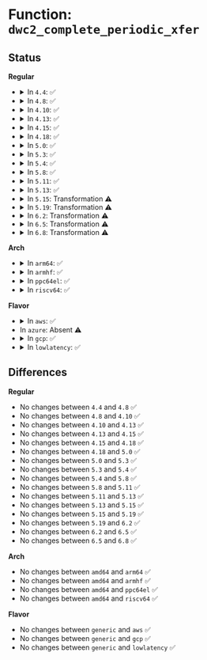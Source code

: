 # Function: <code>dwc2_complete_periodic_xfer</code>

## Status
<b>Regular</b>
<ul>
<li>
<details>
<summary>In <code>4.4</code>: ✅</summary>

```c
void dwc2_complete_periodic_xfer(struct dwc2_hsotg *hsotg, struct dwc2_host_chan *chan, int chnum, struct dwc2_qtd *qtd, enum dwc2_halt_status halt_status);
```

**Collision:** Unique Static

**Inline:** No

**Transformation:** False

**Instances:**

```
In drivers/usb/dwc2/hcd_intr.c (ffffffff8162ad60)
Location: drivers/usb/dwc2/hcd_intr.c:904
Inline: False
Direct callers:
  - drivers/usb/dwc2/hcd_intr.c:dwc2_hc_xfercomp_intr
```
**Symbols:**

```
ffffffff8162ad60-ffffffff8162ada6: dwc2_complete_periodic_xfer (STB_LOCAL)
```
</details>
</li>
<li>
<details>
<summary>In <code>4.8</code>: ✅</summary>

```c
void dwc2_complete_periodic_xfer(struct dwc2_hsotg *hsotg, struct dwc2_host_chan *chan, int chnum, struct dwc2_qtd *qtd, enum dwc2_halt_status halt_status);
```

**Collision:** Unique Static

**Inline:** No

**Transformation:** False

**Instances:**

```
In drivers/usb/dwc2/hcd_intr.c (ffffffff8168af00)
Location: drivers/usb/dwc2/hcd_intr.c:895
Inline: False
Direct callers:
  - drivers/usb/dwc2/hcd_intr.c:dwc2_hc_xfercomp_intr
  - drivers/usb/dwc2/hcd_intr.c:dwc2_hc_xfercomp_intr
```
**Symbols:**

```
ffffffff8168af00-ffffffff8168af43: dwc2_complete_periodic_xfer (STB_LOCAL)
```
</details>
</li>
<li>
<details>
<summary>In <code>4.10</code>: ✅</summary>

```c
void dwc2_complete_periodic_xfer(struct dwc2_hsotg *hsotg, struct dwc2_host_chan *chan, int chnum, struct dwc2_qtd *qtd, enum dwc2_halt_status halt_status);
```

**Collision:** Unique Static

**Inline:** No

**Transformation:** False

**Instances:**

```
In drivers/usb/dwc2/hcd_intr.c (ffffffff816b9020)
Location: drivers/usb/dwc2/hcd_intr.c:895
Inline: False
Direct callers:
  - drivers/usb/dwc2/hcd_intr.c:dwc2_hc_xfercomp_intr
  - drivers/usb/dwc2/hcd_intr.c:dwc2_hc_xfercomp_intr
```
**Symbols:**

```
ffffffff816b9020-ffffffff816b9063: dwc2_complete_periodic_xfer (STB_LOCAL)
```
</details>
</li>
<li>
<details>
<summary>In <code>4.13</code>: ✅</summary>

```c
void dwc2_complete_periodic_xfer(struct dwc2_hsotg *hsotg, struct dwc2_host_chan *chan, int chnum, struct dwc2_qtd *qtd, enum dwc2_halt_status halt_status);
```

**Collision:** Unique Static

**Inline:** No

**Transformation:** False

**Instances:**

```
In drivers/usb/dwc2/hcd_intr.c (ffffffff816cd330)
Location: drivers/usb/dwc2/hcd_intr.c:894
Inline: False
Direct callers:
  - drivers/usb/dwc2/hcd_intr.c:dwc2_hc_xfercomp_intr
  - drivers/usb/dwc2/hcd_intr.c:dwc2_hc_xfercomp_intr
```
**Symbols:**

```
ffffffff816cd330-ffffffff816cd373: dwc2_complete_periodic_xfer (STB_LOCAL)
```
</details>
</li>
<li>
<details>
<summary>In <code>4.15</code>: ✅</summary>

```c
void dwc2_complete_periodic_xfer(struct dwc2_hsotg *hsotg, struct dwc2_host_chan *chan, int chnum, struct dwc2_qtd *qtd, enum dwc2_halt_status halt_status);
```

**Collision:** Unique Static

**Inline:** No

**Transformation:** False

**Instances:**

```
In drivers/usb/dwc2/hcd_intr.c (ffffffff81739930)
Location: drivers/usb/dwc2/hcd_intr.c:895
Inline: False
Direct callers:
  - drivers/usb/dwc2/hcd_intr.c:dwc2_hc_xfercomp_intr
  - drivers/usb/dwc2/hcd_intr.c:dwc2_hc_xfercomp_intr
```
**Symbols:**

```
ffffffff81739930-ffffffff81739973: dwc2_complete_periodic_xfer (STB_LOCAL)
```
</details>
</li>
<li>
<details>
<summary>In <code>4.18</code>: ✅</summary>

```c
void dwc2_complete_periodic_xfer(struct dwc2_hsotg *hsotg, struct dwc2_host_chan *chan, int chnum, struct dwc2_qtd *qtd, enum dwc2_halt_status halt_status);
```

**Collision:** Unique Static

**Inline:** No

**Transformation:** False

**Instances:**

```
In drivers/usb/dwc2/hcd_intr.c (ffffffff81779f40)
Location: drivers/usb/dwc2/hcd_intr.c:913
Inline: False
Direct callers:
  - drivers/usb/dwc2/hcd_intr.c:dwc2_hc_xfercomp_intr
  - drivers/usb/dwc2/hcd_intr.c:dwc2_hc_xfercomp_intr
```
**Symbols:**

```
ffffffff81779f40-ffffffff81779f83: dwc2_complete_periodic_xfer (STB_LOCAL)
```
</details>
</li>
<li>
<details>
<summary>In <code>5.0</code>: ✅</summary>

```c
void dwc2_complete_periodic_xfer(struct dwc2_hsotg *hsotg, struct dwc2_host_chan *chan, int chnum, struct dwc2_qtd *qtd, enum dwc2_halt_status halt_status);
```

**Collision:** Unique Static

**Inline:** No

**Transformation:** False

**Instances:**

```
In drivers/usb/dwc2/hcd_intr.c (ffffffff817a0400)
Location: drivers/usb/dwc2/hcd_intr.c:913
Inline: False
Direct callers:
  - drivers/usb/dwc2/hcd_intr.c:dwc2_hc_xfercomp_intr
  - drivers/usb/dwc2/hcd_intr.c:dwc2_hc_xfercomp_intr
```
**Symbols:**

```
ffffffff817a0400-ffffffff817a044d: dwc2_complete_periodic_xfer (STB_LOCAL)
```
</details>
</li>
<li>
<details>
<summary>In <code>5.3</code>: ✅</summary>

```c
void dwc2_complete_periodic_xfer(struct dwc2_hsotg *hsotg, struct dwc2_host_chan *chan, int chnum, struct dwc2_qtd *qtd, enum dwc2_halt_status halt_status);
```

**Collision:** Unique Static

**Inline:** No

**Transformation:** False

**Instances:**

```
In drivers/usb/dwc2/hcd_intr.c (ffffffff817df540)
Location: drivers/usb/dwc2/hcd_intr.c:913
Inline: False
Direct callers:
  - drivers/usb/dwc2/hcd_intr.c:dwc2_hc_xfercomp_intr
```
**Symbols:**

```
ffffffff817df540-ffffffff817df58c: dwc2_complete_periodic_xfer (STB_LOCAL)
```
</details>
</li>
<li>
<details>
<summary>In <code>5.4</code>: ✅</summary>

```c
void dwc2_complete_periodic_xfer(struct dwc2_hsotg *hsotg, struct dwc2_host_chan *chan, int chnum, struct dwc2_qtd *qtd, enum dwc2_halt_status halt_status);
```

**Collision:** Unique Static

**Inline:** No

**Transformation:** False

**Instances:**

```
In drivers/usb/dwc2/hcd_intr.c (ffffffff81810430)
Location: drivers/usb/dwc2/hcd_intr.c:913
Inline: False
Direct callers:
  - drivers/usb/dwc2/hcd_intr.c:dwc2_hc_xfercomp_intr
```
**Symbols:**

```
ffffffff81810430-ffffffff8181047c: dwc2_complete_periodic_xfer (STB_LOCAL)
```
</details>
</li>
<li>
<details>
<summary>In <code>5.8</code>: ✅</summary>

```c
void dwc2_complete_periodic_xfer(struct dwc2_hsotg *hsotg, struct dwc2_host_chan *chan, int chnum, struct dwc2_qtd *qtd, enum dwc2_halt_status halt_status);
```

**Collision:** Unique Static

**Inline:** No

**Transformation:** False

**Instances:**

```
In drivers/usb/dwc2/hcd_intr.c (ffffffff818e1a80)
Location: drivers/usb/dwc2/hcd_intr.c:913
Inline: False
Direct callers:
  - drivers/usb/dwc2/hcd_intr.c:dwc2_hc_xfercomp_intr
  - drivers/usb/dwc2/hcd_intr.c:dwc2_hc_xfercomp_intr
```
**Symbols:**

```
ffffffff818e1a80-ffffffff818e1af6: dwc2_complete_periodic_xfer (STB_LOCAL)
```
</details>
</li>
<li>
<details>
<summary>In <code>5.11</code>: ✅</summary>

```c
void dwc2_complete_periodic_xfer(struct dwc2_hsotg *hsotg, struct dwc2_host_chan *chan, int chnum, struct dwc2_qtd *qtd, enum dwc2_halt_status halt_status);
```

**Collision:** Unique Static

**Inline:** No

**Transformation:** False

**Instances:**

```
In drivers/usb/dwc2/hcd_intr.c (ffffffff818eb2e0)
Location: drivers/usb/dwc2/hcd_intr.c:913
Inline: False
Direct callers:
  - drivers/usb/dwc2/hcd_intr.c:dwc2_hc_xfercomp_intr
  - drivers/usb/dwc2/hcd_intr.c:dwc2_hc_xfercomp_intr
```
**Symbols:**

```
ffffffff818eb2e0-ffffffff818eb356: dwc2_complete_periodic_xfer (STB_LOCAL)
```
</details>
</li>
<li>
<details>
<summary>In <code>5.13</code>: ✅</summary>

```c
void dwc2_complete_periodic_xfer(struct dwc2_hsotg *hsotg, struct dwc2_host_chan *chan, int chnum, struct dwc2_qtd *qtd, enum dwc2_halt_status halt_status);
```

**Collision:** Unique Static

**Inline:** No

**Transformation:** False

**Instances:**

```
In drivers/usb/dwc2/hcd_intr.c (ffffffff818ce190)
Location: drivers/usb/dwc2/hcd_intr.c:913
Inline: False
Direct callers:
  - drivers/usb/dwc2/hcd_intr.c:dwc2_hc_xfercomp_intr
  - drivers/usb/dwc2/hcd_intr.c:dwc2_hc_xfercomp_intr
```
**Symbols:**

```
ffffffff818ce190-ffffffff818ce1dc: dwc2_complete_periodic_xfer (STB_LOCAL)
```
</details>
</li>
<li>
<details>
<summary>In <code>5.15</code>: Transformation ⚠️</summary>

```c
void dwc2_complete_periodic_xfer(struct dwc2_hsotg *hsotg, struct dwc2_host_chan *chan, int chnum, struct dwc2_qtd *qtd, enum dwc2_halt_status halt_status);
```

**Collision:** Unique Static

**Inline:** No

**Transformation:** True

**Instances:**

```
In drivers/usb/dwc2/hcd_intr.c (0)
Location: drivers/usb/dwc2/hcd_intr.c:913
Inline: False
Direct callers:
  - drivers/usb/dwc2/hcd_intr.c:dwc2_hc_xfercomp_intr
  - drivers/usb/dwc2/hcd_intr.c:dwc2_hc_xfercomp_intr
```
**Symbols:**

```
ffffffff819688b0-ffffffff81968942: dwc2_complete_periodic_xfer (STB_LOCAL)
ffffffff81d1d5b9-ffffffff81d1d5d4: dwc2_complete_periodic_xfer.cold (STB_LOCAL)
```
</details>
</li>
<li>
<details>
<summary>In <code>5.19</code>: Transformation ⚠️</summary>

```c
void dwc2_complete_periodic_xfer(struct dwc2_hsotg *hsotg, struct dwc2_host_chan *chan, int chnum, struct dwc2_qtd *qtd, enum dwc2_halt_status halt_status);
```

**Collision:** Unique Static

**Inline:** No

**Transformation:** True

**Instances:**

```
In drivers/usb/dwc2/hcd_intr.c (0)
Location: drivers/usb/dwc2/hcd_intr.c:913
Inline: False
Direct callers:
  - drivers/usb/dwc2/hcd_intr.c:dwc2_hc_xfercomp_intr
  - drivers/usb/dwc2/hcd_intr.c:dwc2_hc_xfercomp_intr
```
**Symbols:**

```
ffffffff81ac2a80-ffffffff81ac2b38: dwc2_complete_periodic_xfer (STB_LOCAL)
ffffffff81ee8e91-ffffffff81ee8ead: dwc2_complete_periodic_xfer.cold (STB_LOCAL)
```
</details>
</li>
<li>
<details>
<summary>In <code>6.2</code>: Transformation ⚠️</summary>

```c
void dwc2_complete_periodic_xfer(struct dwc2_hsotg *hsotg, struct dwc2_host_chan *chan, int chnum, struct dwc2_qtd *qtd, enum dwc2_halt_status halt_status);
```

**Collision:** Unique Static

**Inline:** No

**Transformation:** True

**Instances:**

```
In drivers/usb/dwc2/hcd_intr.c (0)
Location: drivers/usb/dwc2/hcd_intr.c:883
Inline: False
Direct callers:
  - drivers/usb/dwc2/hcd_intr.c:dwc2_hc_xfercomp_intr
  - drivers/usb/dwc2/hcd_intr.c:dwc2_hc_xfercomp_intr
```
**Symbols:**

```
ffffffff81c4c950-ffffffff81c4ca08: dwc2_complete_periodic_xfer (STB_LOCAL)
ffffffff820a4196-ffffffff820a41b2: dwc2_complete_periodic_xfer.cold (STB_LOCAL)
```
</details>
</li>
<li>
<details>
<summary>In <code>6.5</code>: Transformation ⚠️</summary>

```c
void dwc2_complete_periodic_xfer(struct dwc2_hsotg *hsotg, struct dwc2_host_chan *chan, int chnum, struct dwc2_qtd *qtd, enum dwc2_halt_status halt_status);
```

**Collision:** Unique Static

**Inline:** No

**Transformation:** True

**Instances:**

```
In drivers/usb/dwc2/hcd_intr.c (0)
Location: drivers/usb/dwc2/hcd_intr.c:883
Inline: False
Direct callers:
  - drivers/usb/dwc2/hcd_intr.c:dwc2_hc_xfercomp_intr
  - drivers/usb/dwc2/hcd_intr.c:dwc2_hc_xfercomp_intr
```
**Symbols:**

```
ffffffff81cb3fc0-ffffffff81cb4078: dwc2_complete_periodic_xfer (STB_LOCAL)
ffffffff82125753-ffffffff8212576f: dwc2_complete_periodic_xfer.cold (STB_LOCAL)
```
</details>
</li>
<li>
<details>
<summary>In <code>6.8</code>: Transformation ⚠️</summary>

```c
void dwc2_complete_periodic_xfer(struct dwc2_hsotg *hsotg, struct dwc2_host_chan *chan, int chnum, struct dwc2_qtd *qtd, enum dwc2_halt_status halt_status);
```

**Collision:** Unique Static

**Inline:** No

**Transformation:** True

**Instances:**

```
In drivers/usb/dwc2/hcd_intr.c (0)
Location: drivers/usb/dwc2/hcd_intr.c:883
Inline: False
Direct callers:
  - drivers/usb/dwc2/hcd_intr.c:dwc2_hc_xfercomp_intr
  - drivers/usb/dwc2/hcd_intr.c:dwc2_hc_xfercomp_intr
```
**Symbols:**

```
ffffffff81d68cf0-ffffffff81d68da8: dwc2_complete_periodic_xfer (STB_LOCAL)
ffffffff82206f27-ffffffff82206f43: dwc2_complete_periodic_xfer.cold (STB_LOCAL)
```
</details>
</li>
</ul>
<b>Arch</b>
<ul>
<li>
<details>
<summary>In <code>arm64</code>: ✅</summary>

```c
void dwc2_complete_periodic_xfer(struct dwc2_hsotg *hsotg, struct dwc2_host_chan *chan, int chnum, struct dwc2_qtd *qtd, enum dwc2_halt_status halt_status);
```

**Collision:** Unique Static

**Inline:** No

**Transformation:** False

**Instances:**

```
In drivers/usb/dwc2/hcd_intr.c (ffff800010a49298)
Location: drivers/usb/dwc2/hcd_intr.c:913
Inline: False
Direct callers:
  - drivers/usb/dwc2/hcd_intr.c:dwc2_hc_xfercomp_intr
```
**Symbols:**

```
ffff800010a49298-ffff800010a49360: dwc2_complete_periodic_xfer (STB_LOCAL)
```
</details>
</li>
<li>
<details>
<summary>In <code>armhf</code>: ✅</summary>

```c
void dwc2_complete_periodic_xfer(struct dwc2_hsotg *hsotg, struct dwc2_host_chan *chan, int chnum, struct dwc2_qtd *qtd, enum dwc2_halt_status halt_status);
```

**Collision:** Unique Static

**Inline:** No

**Transformation:** False

**Instances:**

```
In drivers/usb/dwc2/hcd_intr.c (c0b1b5b0)
Location: drivers/usb/dwc2/hcd_intr.c:913
Inline: False
Direct callers:
  - drivers/usb/dwc2/hcd_intr.c:dwc2_hc_xfercomp_intr
  - drivers/usb/dwc2/hcd_intr.c:dwc2_hc_xfercomp_intr
```
**Symbols:**

```
c0b1b5b0-c0b1b62c: dwc2_complete_periodic_xfer (STB_LOCAL)
```
</details>
</li>
<li>
<details>
<summary>In <code>ppc64el</code>: ✅</summary>

```c
void dwc2_complete_periodic_xfer(struct dwc2_hsotg *hsotg, struct dwc2_host_chan *chan, int chnum, struct dwc2_qtd *qtd, enum dwc2_halt_status halt_status);
```

**Collision:** Unique Static

**Inline:** No

**Transformation:** False

**Instances:**

```
In drivers/usb/dwc2/hcd_intr.c (c000000000b0ef80)
Location: drivers/usb/dwc2/hcd_intr.c:913
Inline: False
Direct callers:
  - drivers/usb/dwc2/hcd_intr.c:dwc2_hc_xfercomp_intr
```
**Symbols:**

```
c000000000b0ef80-c000000000b0f0a0: dwc2_complete_periodic_xfer (STB_LOCAL)
```
</details>
</li>
<li>
<details>
<summary>In <code>riscv64</code>: ✅</summary>

```c
void dwc2_complete_periodic_xfer(struct dwc2_hsotg *hsotg, struct dwc2_host_chan *chan, int chnum, struct dwc2_qtd *qtd, enum dwc2_halt_status halt_status);
```

**Collision:** Unique Static

**Inline:** No

**Transformation:** False

**Instances:**

```
In drivers/usb/dwc2/hcd_intr.c (ffffffe000666306)
Location: drivers/usb/dwc2/hcd_intr.c:913
Inline: False
Direct callers:
  - drivers/usb/dwc2/hcd_intr.c:dwc2_hc_xfercomp_intr
```
**Symbols:**

```
ffffffe000666306-ffffffe0006663c0: dwc2_complete_periodic_xfer (STB_LOCAL)
```
</details>
</li>
</ul>
<b>Flavor</b>
<ul>
<li>
<details>
<summary>In <code>aws</code>: ✅</summary>

```c
void dwc2_complete_periodic_xfer(struct dwc2_hsotg *hsotg, struct dwc2_host_chan *chan, int chnum, struct dwc2_qtd *qtd, enum dwc2_halt_status halt_status);
```

**Collision:** Unique Static

**Inline:** No

**Transformation:** False

**Instances:**

```
In drivers/usb/dwc2/hcd_intr.c (ffffffff817c8810)
Location: drivers/usb/dwc2/hcd_intr.c:913
Inline: False
Direct callers:
  - drivers/usb/dwc2/hcd_intr.c:dwc2_hc_xfercomp_intr
```
**Symbols:**

```
ffffffff817c8810-ffffffff817c885c: dwc2_complete_periodic_xfer (STB_LOCAL)
```
</details>
</li>
<li>
In <code>azure</code>: Absent ⚠️
</li>
<li>
<details>
<summary>In <code>gcp</code>: ✅</summary>

```c
void dwc2_complete_periodic_xfer(struct dwc2_hsotg *hsotg, struct dwc2_host_chan *chan, int chnum, struct dwc2_qtd *qtd, enum dwc2_halt_status halt_status);
```

**Collision:** Unique Static

**Inline:** No

**Transformation:** False

**Instances:**

```
In drivers/usb/dwc2/hcd_intr.c (ffffffff818052b0)
Location: drivers/usb/dwc2/hcd_intr.c:913
Inline: False
Direct callers:
  - drivers/usb/dwc2/hcd_intr.c:dwc2_hc_xfercomp_intr
```
**Symbols:**

```
ffffffff818052b0-ffffffff818052fc: dwc2_complete_periodic_xfer (STB_LOCAL)
```
</details>
</li>
<li>
<details>
<summary>In <code>lowlatency</code>: ✅</summary>

```c
void dwc2_complete_periodic_xfer(struct dwc2_hsotg *hsotg, struct dwc2_host_chan *chan, int chnum, struct dwc2_qtd *qtd, enum dwc2_halt_status halt_status);
```

**Collision:** Unique Static

**Inline:** No

**Transformation:** False

**Instances:**

```
In drivers/usb/dwc2/hcd_intr.c (ffffffff8181f3c0)
Location: drivers/usb/dwc2/hcd_intr.c:913
Inline: False
Direct callers:
  - drivers/usb/dwc2/hcd_intr.c:dwc2_hc_xfercomp_intr
```
**Symbols:**

```
ffffffff8181f3c0-ffffffff8181f40c: dwc2_complete_periodic_xfer (STB_LOCAL)
```
</details>
</li>
</ul>

## Differences
<b>Regular</b>
<ul>
<li>
No changes between <code>4.4</code> and <code>4.8</code> ✅
</li>
<li>
No changes between <code>4.8</code> and <code>4.10</code> ✅
</li>
<li>
No changes between <code>4.10</code> and <code>4.13</code> ✅
</li>
<li>
No changes between <code>4.13</code> and <code>4.15</code> ✅
</li>
<li>
No changes between <code>4.15</code> and <code>4.18</code> ✅
</li>
<li>
No changes between <code>4.18</code> and <code>5.0</code> ✅
</li>
<li>
No changes between <code>5.0</code> and <code>5.3</code> ✅
</li>
<li>
No changes between <code>5.3</code> and <code>5.4</code> ✅
</li>
<li>
No changes between <code>5.4</code> and <code>5.8</code> ✅
</li>
<li>
No changes between <code>5.8</code> and <code>5.11</code> ✅
</li>
<li>
No changes between <code>5.11</code> and <code>5.13</code> ✅
</li>
<li>
No changes between <code>5.13</code> and <code>5.15</code> ✅
</li>
<li>
No changes between <code>5.15</code> and <code>5.19</code> ✅
</li>
<li>
No changes between <code>5.19</code> and <code>6.2</code> ✅
</li>
<li>
No changes between <code>6.2</code> and <code>6.5</code> ✅
</li>
<li>
No changes between <code>6.5</code> and <code>6.8</code> ✅
</li>
</ul>
<b>Arch</b>
<ul>
<li>
No changes between <code>amd64</code> and <code>arm64</code> ✅
</li>
<li>
No changes between <code>amd64</code> and <code>armhf</code> ✅
</li>
<li>
No changes between <code>amd64</code> and <code>ppc64el</code> ✅
</li>
<li>
No changes between <code>amd64</code> and <code>riscv64</code> ✅
</li>
</ul>
<b>Flavor</b>
<ul>
<li>
No changes between <code>generic</code> and <code>aws</code> ✅
</li>
<li>
No changes between <code>generic</code> and <code>gcp</code> ✅
</li>
<li>
No changes between <code>generic</code> and <code>lowlatency</code> ✅
</li>
</ul>

